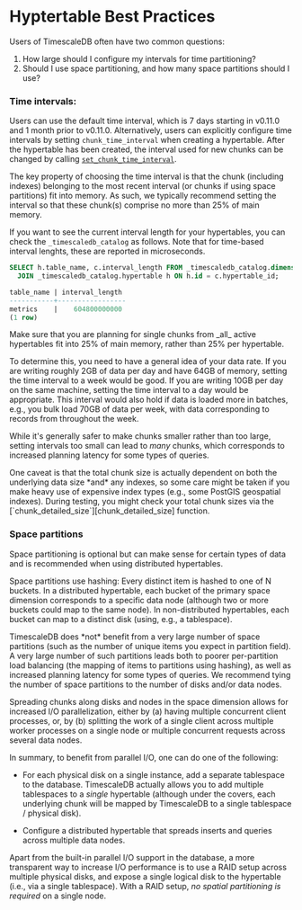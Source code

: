 # Hyptertable Best Practices

Users of TimescaleDB often have two common questions:

1. How large should I configure my intervals for time partitioning?
1. Should I use space partitioning, and how many space partitions should I use?

### Time intervals:
Users can use the default time interval, which is 7 days starting in v0.11.0
and 1 month prior to v0.11.0. Alternatively, users can explicitly configure time 
intervals by setting `chunk_time_interval` when creating a hypertable. After the
hypertable has been created, the interval used for new chunks can be changed by
calling [`set_chunk_time_interval`][set_chunk_time_interval].

The key property of choosing the time interval is that the chunk (including indexes) belonging to the most recent interval (or chunks if using space
partitions) fit into memory.  As such, we typically recommend setting
the interval so that these chunk(s) comprise no more than 25% of main
memory.

If you want to see the current interval length for your hypertables, you can
check the `_timescaledb_catalog` as follows. Note that for time-based interval
lenghts, these are reported in microseconds.

```sql
SELECT h.table_name, c.interval_length FROM _timescaledb_catalog.dimension c
  JOIN _timescaledb_catalog.hypertable h ON h.id = c.hypertable_id;

table_name | interval_length
-----------+-----------------
metrics    |    604800000000
(1 row)
```

<highlight type="tip">
Make sure that you are planning for single chunks from _all_ active hypertables 
fit into 25% of main memory, rather than 25% per hypertable.
</highlight>

To determine this, you need to have a general idea of your data rate.  If
you are writing roughly 2GB of data per day and have 64GB of memory,
setting the time interval to a week would be good.  If you are writing
10GB per day on the same machine, setting the time interval to a day
would be appropriate.  This interval would also hold if data is loaded
more in batches, e.g., you bulk load 70GB of data per week, with data
corresponding to records from throughout the week.

While it's generally safer to make chunks smaller rather than too
large, setting intervals too small can lead to *many* chunks, which
corresponds to increased planning latency for some types of queries.

<highlight type="tip">
One caveat is that the total chunk size is actually dependent on
both the underlying data size *and* any indexes, so some care might be
taken if you make heavy use of expensive index types (e.g., some
PostGIS geospatial indexes).  During testing, you might check your
total chunk sizes via the [`chunk_detailed_size`][chunk_detailed_size] function.
</highlight>

### Space partitions
Space partitioning is optional but can make
sense for certain types of data and is recommended when using
distributed hypertables.

Space partitions use hashing: Every distinct item is hashed to one of
N buckets. In a distributed hypertable, each bucket of the primary
space dimension corresponds to a specific data node (although two or
more buckets could map to the same node). In non-distributed
hypertables, each bucket can map to a distinct disk (using, e.g., a
tablespace).

<highlight type="tip">
TimescaleDB does *not* benefit from a very large number of
space partitions (such as the number of unique items you expect in
partition field).  A very large number of such partitions leads both
to poorer per-partition load balancing (the mapping of items to
partitions using hashing), as well as increased planning latency
for some types of queries. We recommend tying the number of space
partitions to the number of disks and/or data nodes.
</highlight>

Spreading chunks along disks and nodes in the space dimension allows
for increased I/O parallelization, either by (a) having multiple
concurrent client processes, or, by (b) splitting the work of a single
client across multiple worker processes on a single node or multiple
concurrent requests across several data nodes.

In summary, to benefit from parallel I/O, one can do one of the
following:

- For each physical disk on a single instance, add a separate
tablespace to the database.  TimescaleDB actually allows you to add
multiple tablespaces to a *single* hypertable (although under the
covers, each underlying chunk will be mapped by TimescaleDB to a
single tablespace / physical disk).

- Configure a distributed hypertable that spreads inserts and queries
across multiple data nodes.

Apart from the built-in parallel I/O support in the database, a more
transparent way to increase I/O performance is to use a RAID setup
across multiple physical disks, and expose a single logical disk to
the hypertable (i.e., via a single tablespace). With a RAID setup, *no
spatial partitioning is required* on a single node.



[set_chunk_time_interval]: /api-reference/:currentVersion:/hypertables-and-chunks/set_chunk_time_interval
[chunk_detailed_size]: /api-reference/:currentVersion:/hypertables-and-chunks/chunk_detailed_size
